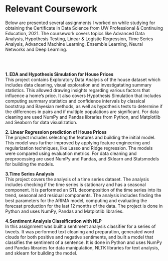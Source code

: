 # Relevant Coursework

Below are presented several assignments I worked on while studying for obtaining the Certificate in Data Science from UW Professional & Continuing Education, 2021.
The coursework covers topics like Advanced Data Analysis, Hypothesis Testing, Linear & Logistic Regression, Time Series Analysis, Advanced Machine Learning, Ensemble Learning, Neural Networks and Deep Learning.

<br>
<br> 

**1. EDA and Hypothesis Simulation for House Prices**
<br>
This project contains Exploratory Data Analysis of the house dataset which includes data cleaning, visual exploration and 
investigatating summary statistics. This allowed drawing insights regarding various factors that influence a home’s price.
It also covers Hypothesis Simulation that includes computing summary statistics and confidence intervals by classical 
bootstrap and Bayesian methods, as well as hypothesis tests to determine if the differences in pairs and if multiple 
populations are significant. For data cleaning are used NumPy and Pandas libraries from Python, and Matplotlib and Seaborn 
for data visualization.

**2. Linear Regression prediction of House Prices**
<br>
The project includes selecting the features and building the initial model. This model was further improved by applying 
feature engineering and regularization techniques, like Lasso and Ridge regression. The models were compared using evaluation
metrics. For data cleaning and preprocessing are used NumPy and Pandas, and Sklearn and Statsmodels for building the models.

**3.Time Series Analysis**
<br>
This project covers the analysis of a time series dataset. The analysis includes checking if the time series is stationary and 
has a seasonal component. It is performed an STL decomposition of the time series into its trend, seasonal and 
residual components. The analysis includes finding the best parameters for the ARIMA model, computing and evaluating the 
forecast production for the last 12 months of the data. The project is done in Python and uses NumPy, Pandas and Matplotlib 
libraries.

**4.Sentiment Analysis Classification with NLP**
<br>
In this assignment was built a sentiment analysis classifier for a series of tweets. It was performed text cleaning and 
preparation, generated word clouds for both positive and negative sentiments, and built a model that classifies the sentiment 
of a sentence. It is done in Python and uses NumPy and Pandas libraries for data manipulation, NLTK libraries for 
text analysis, and sklearn for building the model.

